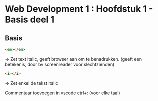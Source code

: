 # Web Development 1 : Hoofdstuk 1 - Basis deel 1

## Basis

```html
<em></em>
```
-> Zet text italic, geeft browser aan om te benadrukken. (geeft een betekenis, door bv screenreader voor slechtzienden)

```html
<i></i>
```

-> Zet enkel de tekst italic

Commentaar toevoegen in vscode ctrl+: (voor elke taal)